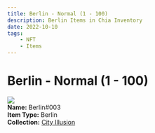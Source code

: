```yaml
---
title: Berlin - Normal (1 - 100)
description: Berlin Items in Chia Inventory
date: 2022-10-10
tags:
    - NFT
    - Items
---
```


# Berlin - Normal (1 - 100)
<div class="item_thumbnail">
<img loading="lazy" src="https://jnninu3dk66uio7qoopy6xznyfoaznmkwko3hdg33ogzr6quya.arweave.net/S1qG02N-XvUQ78HOfj18twVwMtYqynbOM29uNmPoUwA"><br/>
<div><strong>Name:</strong> Berlin#003</div>
<div><strong>Item Type:</strong> Berlin</div>
<div><strong>Collection:</strong> <a href="https://www.spacescan.io/xch/nft/collection/col1lend2dcn558km4wcwta4xnkfv3xpcmlp9kyt0m909emvfxechlyqdl5ndg">City Illusion</a></div>
</div>

